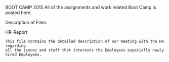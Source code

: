 BOOT CAMP 2015
All of the assignments and work related Boot Camp is posted here.

Description of Files:
 
 HR-Report
	
	This file contains the detailed description of our meeting with the HR regarding 
	all the issues and stuff that interests the Employees especially newly hired Employees.

